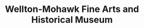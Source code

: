---
layout: repo
title: "Wellton-Mohawk Fine Arts and Historical Museum"
id: 13016
permalink: repos/13016/
---